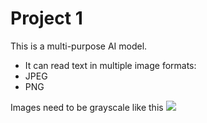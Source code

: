 # Project 1

This is a multi-purpose AI model.

* It can read text in multiple image formats:
* JPEG
* PNG

Images need to be grayscale like this
![](https://encrypted-tbn0.gstatic.com/images?q=tbn:ANd9GcQdpUe1qCK_VAcXjD8mnfDgueL6czjCCm_hfA&s)
